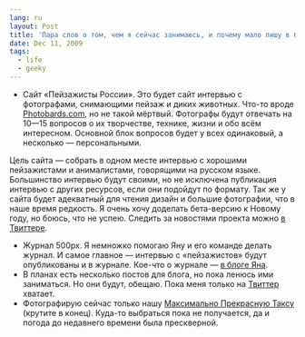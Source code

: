 ```yaml
---
lang: ru
layout: Post
title: 'Пара слов о том, чем я сейчас занимаюсь, и почему мало пишу в блог'
date: Dec 11, 2009
tags:
  - life
  - geeky
---
```


- Сайт «Пейзажисты России». Это будет сайт интервью с фотографами, снимающими пейзаж и диких животных. Что-то вроде [Photobards.com](http://www.photobards.com/ "Photobards.com — photographic interviews"), но не такой мёртвый. Фотографы будут отвечать на 10—15 вопросов о их творчестве, технике, жизни и обо всём интересном. Основной блок вопросов будет у всех одинаковый, а несколько — персональными.

Цель сайта — собрать в одном месте интервью с хорошими пейзажистами и анималистами, говорящими на русском языке. Большинство интервью будут своими, но не исключена публикация интервью с других ресурсов, если они подойдут по формату. Так же у сайта будет адекватный для чтения дизайн и большие фотографии, что в наше время редкость.
Я очень хочу доделать бета-версию к Новому году, но боюсь, что не успею. Следить за новостями проекта можно [в Твиттере](http://twitter.com/Landscapists "Твиттер «Пейзажистов Росссии»").

- Журнал 500px. Я немножко помогаю Яну и его команде делать журнал. И самое главное — интервью с «пейзажистов» будут опубликованы и в журнале. Кое-что о журнале — [в блоге Яна](http://blindmonk.livejournal.com/900765.html "Разговор о 500px").
- В планах есть несколько постов для блога, но пока ленюсь ими заниматься. Но они будут, обещаю. Пока меня только на [Твиттер](http://twitter.com/sapegin "Мой Твиттер") хватает.
- Фотографирую сейчас только нашу [Максимально Прекрасную Таксу](http://morning.photos/albums/dachshund/ "Фотоальбом Таксы Десси") (крутите в конец). Куда-то выбраться пока не получается, да и погода до недавнего времени была прескверной.
